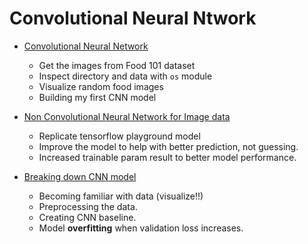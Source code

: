 # Convolutional Neural Ntwork

- <a href="./01 - CNN.ipynb">Convolutional Neural Network</a> 
    - Get the images from Food 101 dataset
    - Inspect directory and data with `os` module
    - Visualize random food images
    - Building my first CNN model

- <a href="./02 - Non CNN for Image.ipynb">Non Convolutional Neural Network for Image data </a> 
    - Replicate tensorflow playground model
    - Improve the model to help with better prediction, not guessing.
    - Increased trainable param result to better model performance.

- <a href="./03 - Breaking down CNN model.ipynb">Breaking down CNN model</a> 
    - Becoming familiar with data (visualize!!)
    - Preprocessing the data.
    - Creating CNN baseline.
    - Model **overfitting** when validation loss increases.